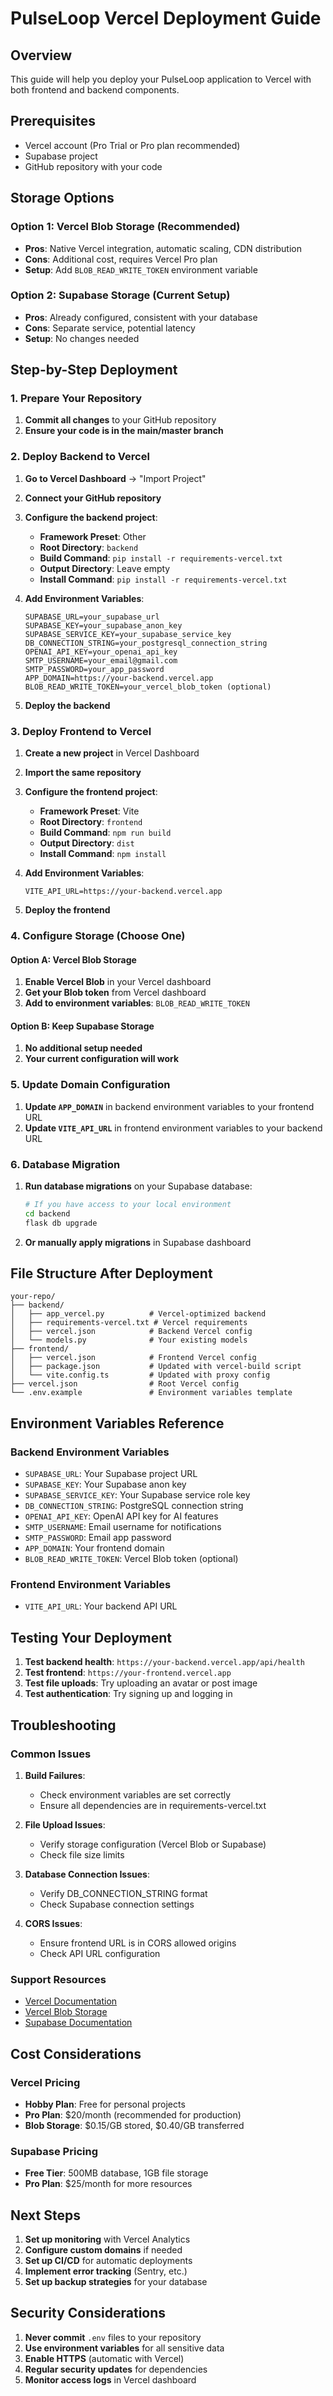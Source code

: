 # PulseLoop Vercel Deployment Guide

## Overview
This guide will help you deploy your PulseLoop application to Vercel with both frontend and backend components.

## Prerequisites
- Vercel account (Pro Trial or Pro plan recommended)
- Supabase project
- GitHub repository with your code

## Storage Options

### Option 1: Vercel Blob Storage (Recommended)
- **Pros**: Native Vercel integration, automatic scaling, CDN distribution
- **Cons**: Additional cost, requires Vercel Pro plan
- **Setup**: Add `BLOB_READ_WRITE_TOKEN` environment variable

### Option 2: Supabase Storage (Current Setup)
- **Pros**: Already configured, consistent with your database
- **Cons**: Separate service, potential latency
- **Setup**: No changes needed

## Step-by-Step Deployment

### 1. Prepare Your Repository

1. **Commit all changes** to your GitHub repository
2. **Ensure your code is in the main/master branch**

### 2. Deploy Backend to Vercel

1. **Go to Vercel Dashboard** → "Import Project"
2. **Connect your GitHub repository**
3. **Configure the backend project**:
   - **Framework Preset**: Other
   - **Root Directory**: `backend`
   - **Build Command**: `pip install -r requirements-vercel.txt`
   - **Output Directory**: Leave empty
   - **Install Command**: `pip install -r requirements-vercel.txt`

4. **Add Environment Variables**:
   ```
   SUPABASE_URL=your_supabase_url
   SUPABASE_KEY=your_supabase_anon_key
   SUPABASE_SERVICE_KEY=your_supabase_service_key
   DB_CONNECTION_STRING=your_postgresql_connection_string
   OPENAI_API_KEY=your_openai_api_key
   SMTP_USERNAME=your_email@gmail.com
   SMTP_PASSWORD=your_app_password
   APP_DOMAIN=https://your-backend.vercel.app
   BLOB_READ_WRITE_TOKEN=your_vercel_blob_token (optional)
   ```

5. **Deploy the backend**

### 3. Deploy Frontend to Vercel

1. **Create a new project** in Vercel Dashboard
2. **Import the same repository**
3. **Configure the frontend project**:
   - **Framework Preset**: Vite
   - **Root Directory**: `frontend`
   - **Build Command**: `npm run build`
   - **Output Directory**: `dist`
   - **Install Command**: `npm install`

4. **Add Environment Variables**:
   ```
   VITE_API_URL=https://your-backend.vercel.app
   ```

5. **Deploy the frontend**

### 4. Configure Storage (Choose One)

#### Option A: Vercel Blob Storage
1. **Enable Vercel Blob** in your Vercel dashboard
2. **Get your Blob token** from Vercel dashboard
3. **Add to environment variables**: `BLOB_READ_WRITE_TOKEN`

#### Option B: Keep Supabase Storage
1. **No additional setup needed**
2. **Your current configuration will work**

### 5. Update Domain Configuration

1. **Update `APP_DOMAIN`** in backend environment variables to your frontend URL
2. **Update `VITE_API_URL`** in frontend environment variables to your backend URL

### 6. Database Migration

1. **Run database migrations** on your Supabase database:
   ```bash
   # If you have access to your local environment
   cd backend
   flask db upgrade
   ```

2. **Or manually apply migrations** in Supabase dashboard

## File Structure After Deployment

```
your-repo/
├── backend/
│   ├── app_vercel.py          # Vercel-optimized backend
│   ├── requirements-vercel.txt # Vercel requirements
│   ├── vercel.json            # Backend Vercel config
│   └── models.py              # Your existing models
├── frontend/
│   ├── vercel.json            # Frontend Vercel config
│   ├── package.json           # Updated with vercel-build script
│   └── vite.config.ts         # Updated with proxy config
├── vercel.json                # Root Vercel config
└── .env.example               # Environment variables template
```

## Environment Variables Reference

### Backend Environment Variables
- `SUPABASE_URL`: Your Supabase project URL
- `SUPABASE_KEY`: Your Supabase anon key
- `SUPABASE_SERVICE_KEY`: Your Supabase service role key
- `DB_CONNECTION_STRING`: PostgreSQL connection string
- `OPENAI_API_KEY`: OpenAI API key for AI features
- `SMTP_USERNAME`: Email username for notifications
- `SMTP_PASSWORD`: Email app password
- `APP_DOMAIN`: Your frontend domain
- `BLOB_READ_WRITE_TOKEN`: Vercel Blob token (optional)

### Frontend Environment Variables
- `VITE_API_URL`: Your backend API URL

## Testing Your Deployment

1. **Test backend health**: `https://your-backend.vercel.app/api/health`
2. **Test frontend**: `https://your-frontend.vercel.app`
3. **Test file uploads**: Try uploading an avatar or post image
4. **Test authentication**: Try signing up and logging in

## Troubleshooting

### Common Issues

1. **Build Failures**:
   - Check environment variables are set correctly
   - Ensure all dependencies are in requirements-vercel.txt

2. **File Upload Issues**:
   - Verify storage configuration (Vercel Blob or Supabase)
   - Check file size limits

3. **Database Connection Issues**:
   - Verify DB_CONNECTION_STRING format
   - Check Supabase connection settings

4. **CORS Issues**:
   - Ensure frontend URL is in CORS allowed origins
   - Check API URL configuration

### Support Resources

- [Vercel Documentation](https://vercel.com/docs)
- [Vercel Blob Storage](https://vercel.com/docs/storage/vercel-blob)
- [Supabase Documentation](https://supabase.com/docs)

## Cost Considerations

### Vercel Pricing
- **Hobby Plan**: Free for personal projects
- **Pro Plan**: $20/month (recommended for production)
- **Blob Storage**: $0.15/GB stored, $0.40/GB transferred

### Supabase Pricing
- **Free Tier**: 500MB database, 1GB file storage
- **Pro Plan**: $25/month for more resources

## Next Steps

1. **Set up monitoring** with Vercel Analytics
2. **Configure custom domains** if needed
3. **Set up CI/CD** for automatic deployments
4. **Implement error tracking** (Sentry, etc.)
5. **Set up backup strategies** for your database

## Security Considerations

1. **Never commit** `.env` files to your repository
2. **Use environment variables** for all sensitive data
3. **Enable HTTPS** (automatic with Vercel)
4. **Regular security updates** for dependencies
5. **Monitor access logs** in Vercel dashboard
